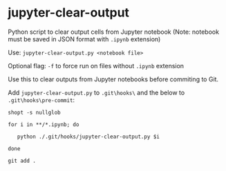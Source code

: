 # jupyter-clear-output
Python script to clear output cells from Jupyter notebook
(Note: notebook must be saved in JSON format with `.ipynb` extension)

Use: `jupyter-clear-output.py <notebook file>` 

Optional flag: `-f` to force run on files without `.ipynb` extension

Use this to clear outputs from Jupyter notebooks before commiting to Git.

Add `jupyter-clear-output.py` to `.git\hooks\` and the below to `.git\hooks\pre-commit`:

`shopt -s nullglob`

`for i in **/*.ipynb; do`

`	python ./.git/hooks/jupyter-clear-output.py $i`

`done`

`git add .`